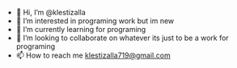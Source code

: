 - 👋 Hi, I’m @klestizalla
- 👀 I’m interested in programing work but im new 
- 🌱 I’m currently learning for programing 
- 💞️ I’m looking to collaborate on whatever its just to be a work for programing
- 📫 How to reach me klestizalla719@gmail.com

<!---
klestizalla/klestizalla is a ✨ special ✨ repository because its `README.md` (this file) appears on your GitHub profile.
You can click the Preview link to take a look at your changes.
--->

